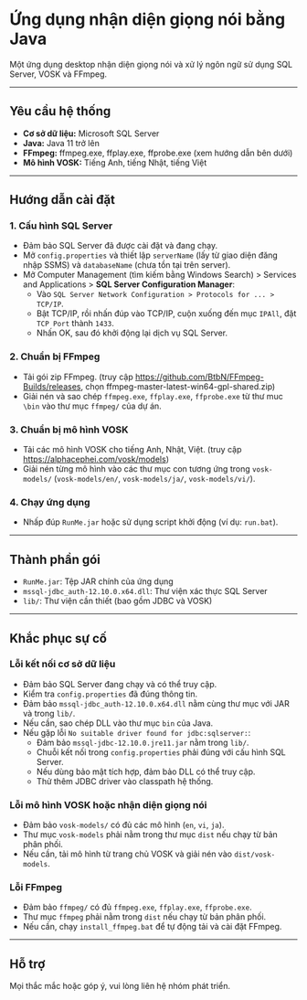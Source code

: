 Ứng dụng nhận diện giọng nói bằng Java
=================

Một ứng dụng desktop nhận diện giọng nói và xử lý ngôn ngữ sử dụng SQL Server, VOSK và FFmpeg.

---

## Yêu cầu hệ thống

- **Cơ sở dữ liệu:** Microsoft SQL Server
- **Java:** Java 11 trở lên
- **FFmpeg:** ffmpeg.exe, ffplay.exe, ffprobe.exe (xem hướng dẫn bên dưới)
- **Mô hình VOSK:** Tiếng Anh, tiếng Nhật, tiếng Việt

---

## Hướng dẫn cài đặt

### 1. Cấu hình SQL Server
- Đảm bảo SQL Server đã được cài đặt và đang chạy.
- Mở `config.properties` và thiết lập `serverName` (lấy từ giao diện đăng nhập SSMS) và `databaseName` (chưa tồn tại trên server).
- Mở Computer Management (tìm kiếm bằng Windows Search) > Services and Applications > **SQL Server Configuration Manager**:
  - Vào `SQL Server Network Configuration > Protocols for ... > TCP/IP`.
  - Bật TCP/IP, rồi nhấn đúp vào TCP/IP, cuộn xuống đến mục `IPAll`, đặt `TCP Port` thành `1433`.
  - Nhấn OK, sau đó khởi động lại dịch vụ SQL Server.

### 2. Chuẩn bị FFmpeg
- Tải gói zip FFmpeg. (truy cập https://github.com/BtbN/FFmpeg-Builds/releases, chọn ffmpeg-master-latest-win64-gpl-shared.zip)
- Giải nén và sao chép `ffmpeg.exe`, `ffplay.exe`, `ffprobe.exe` từ thư muc `\bin` vào thư mục `ffmpeg/` của dự án.

### 3. Chuẩn bị mô hình VOSK
- Tải các mô hình VOSK cho tiếng Anh, Nhật, Việt. (truy cập https://alphacephei.com/vosk/models)
- Giải nén từng mô hình vào các thư mục con tương ứng trong `vosk-models/` (`vosk-models/en/`, `vosk-models/ja/`, `vosk-models/vi/`).

### 4. Chạy ứng dụng
- Nhấp đúp `RunMe.jar` hoặc sử dụng script khởi động (ví dụ: `run.bat`).

---

## Thành phần gói

- `RunMe.jar`: Tệp JAR chính của ứng dụng
- `mssql-jdbc_auth-12.10.0.x64.dll`: Thư viện xác thực SQL Server
- `lib/`: Thư viện cần thiết (bao gồm JDBC và VOSK)

---

## Khắc phục sự cố

### Lỗi kết nối cơ sở dữ liệu
- Đảm bảo SQL Server đang chạy và có thể truy cập.
- Kiểm tra `config.properties` đã đúng thông tin.
- Đảm bảo `mssql-jdbc_auth-12.10.0.x64.dll` nằm cùng thư mục với JAR và trong `lib/`.
- Nếu cần, sao chép DLL vào thư mục `bin` của Java.
- Nếu gặp lỗi `No suitable driver found for jdbc:sqlserver:`:
  - Đảm bảo `mssql-jdbc-12.10.0.jre11.jar` nằm trong `lib/`.
  - Chuỗi kết nối trong `config.properties` phải đúng với cấu hình SQL Server.
  - Nếu dùng bảo mật tích hợp, đảm bảo DLL có thể truy cập.
  - Thử thêm JDBC driver vào classpath hệ thống.

### Lỗi mô hình VOSK hoặc nhận diện giọng nói
- Đảm bảo `vosk-models/` có đủ các mô hình (`en`, `vi`, `ja`).
- Thư mục `vosk-models` phải nằm trong thư mục `dist` nếu chạy từ bản phân phối.
- Nếu cần, tải mô hình từ trang chủ VOSK và giải nén vào `dist/vosk-models`.

### Lỗi FFmpeg
- Đảm bảo `ffmpeg/` có đủ `ffmpeg.exe`, `ffplay.exe`, `ffprobe.exe`.
- Thư mục `ffmpeg` phải nằm trong `dist` nếu chạy từ bản phân phối.
- Nếu cần, chạy `install_ffmpeg.bat` để tự động tải và cài đặt FFmpeg.

---

## Hỗ trợ

Mọi thắc mắc hoặc góp ý, vui lòng liên hệ nhóm phát triển.
